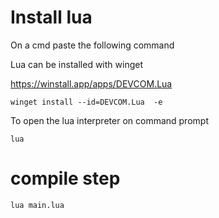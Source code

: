 # Install lua

On a cmd paste the following command

Lua can be installed with winget

https://winstall.app/apps/DEVCOM.Lua

```
winget install --id=DEVCOM.Lua  -e
```

To open the lua interpreter on command prompt

```
lua
```
# compile step

```
lua main.lua
```
